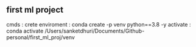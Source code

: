 ## first ml project


cmds :
crete enviroment :  conda create -p venv python==3.8 -y
activate : conda activate /Users/sanketdhuri/Documents/Github-personal/first_ml_proj/venv